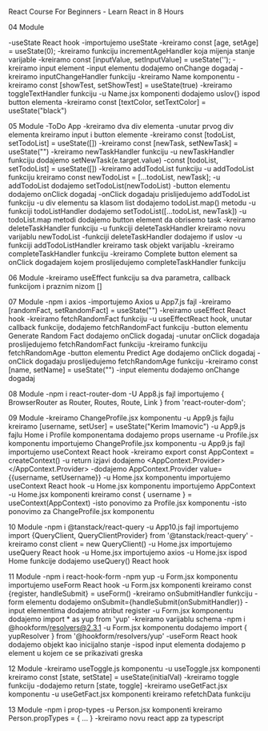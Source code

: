 React Course For Beginners - Learn React in 8 Hours

04 Module

-useState React hook
-importujemo useState
-kreiramo const [age, setAge] = useState(0);
-kreiramo funkciju incrementAgeHandler koja mijenja stanje varijable
-kreiramo const [inputValue, setInputValue] = useState('');
-kreiramo input element
-input elementu dodajemo onChange dogadaj
-kreiramo inputChangeHandler funkciju
-kreiramo Name komponentu
-kreiramo const [showTest, setShowTest] = useState(true)
-kreiramo toggleTextHandler funkciju
-u Name.jsx komponenti dodajemo  uslov{} ispod button elementa
-kreiramo const [textColor, setTextColor] = useState("black")


05 Module
-ToDo App
-kreiramo dva div elementa
-unutar prvog div elementa kreiramo input i button elemente
-kreiramo const [todoList, setTodoList] = useState([])
-kreiramo const [newTask, setNewTask] = useState("")
-kreiramo newTaskHandler funkciju
-u newTaskHandler funkciju dodajemo setNewTask(e.target.value)
-const [todoList, setTodoList] = useState([])
-kreiramo addTodoList funkciju
-u addTodoList funkciju kreiramo const newTodoList = [...todoList, newTask];
-u addTodoList dodajemo setTodoList(newTodoList)
-button elementu dodajemo onClick dogadaj 
-onClick dogadaju prislijedujemo addTodoList funkciju
-u div elementu sa klasom list dodajemo todoList.map() metodu
-u funkciji todoListHandler dodajemo setTodoList([...todoList, newTask])
-u todoList.map metodi dodajemo button element da obrisemo task
-kreiramo deleteTaskHandler funkciju
-u funkciji deleteTaskHandler kreiramo novu varijablu newTodoList
-funkciji deleteTaskHandler dodajemo if uslov
-u funkciji addTodoListHandler kreiramo task objekt varijablu
-kreiramo completeTaskHandler funkciju
-kreiramo Complete button element sa onClick dogadajem kojem proslijedujemo completeTaskHandler funkciju


06 Module
-kreiramo useEffect funkciju sa dva parametra, callback funkcijom i praznim nizom []


07 Module
-npm i axios
-importujemo Axios u App7.js fajl
-kreiramo [randomFact, setRandomFact] = useState("")
-kreiramo useEffect React hook
-kreiramo fetchRandomFact funkciju
-u useEffectReact hook, unutar callback funkcije, dodajemo fetchRandomFact funkciju
-button elementu Generate Random Fact dodajemo onClick dogadaj
-unutar onClick dogadaja proslijedujemo fetchRandomFact funkciju
-kreiramo funkciju fetchRandomAge
-button elementu Predict Age dodajemo onClick dogadaj
-onClick dogadaju proslijedujemo fetchRandomAge funkciju
-kreiramo const [name, setName] = useState("")
-input elementu dodajemo onChange dogadaj


08 Module
-npm i react-router-dom
-U App8.js fajl importujemo { BrowserRouter as Router, Routes, Route, Link } from 'react-router-dom';


09 Module
-kreiramo ChangeProfile.jsx komponentu
-u App9.js fajlu kreiramo [username, setUser] = useState("Kerim Imamovic")
-u App9.js fajlu Home i Profile komponentama dodajemo props username
-u Profile.jsx komponentu importujemo ChangeProfile.jsx komponentu
-u App9.js fajl importujemo useContext React hook
-kreiramo export const AppContext = createContext()
-u return izjavi dodajemo <AppContext.Provider></AppContext.Provider>
-dodajemo AppContext.Provider value={{username, setUsername}}
-u Home.jsx komponentu importujemo useContext React hook
-u Home.jsx komponentu importujemo AppContext
-u Home.jsx komponenti kreiramo const { username } = useContext(AppContext)
-isto ponovimo za Profile.jsx komponentu
-isto ponovimo za ChangeProfile.jsx komponentu


10 Module
-npm i @tanstack/react-query
-u App10.js fajl importujemo import {QueryClient, QueryClientProvider} from '@tanstack/react-query'
-kreiramo const client = new QueryClient()
-u Home.jsx importujemo useQuery React hook
-u Home.jsx importujemo axios
-u Home.jsx ispod Home funkcije dodajemo useQuery() React hook


11 Module
-npm i react-hook-form
-npm yup
-u Form.jsx komponentu importujemo useForm React hook
-u Form.jsx komponenti kreiramo const {register, handleSubmit} = useForm()
-kreiramo onSubmitHandler funkciju
-form elementu dodajemo onSubmit={handleSubmit(onSubmitHandler)}
-input elementima dodajemo atribut register
-u Form.jsx komponentu dodajemo import * as yup from 'yup'
-kreiramo varijablu schema
-npm i @hookform/resolvers@2.3.1
-u Form.jsx komponentu dodajemo import { yupResolver } from '@hookform/resolvers/yup'
-useForm React hook dodajemo objekt kao inicijalno stanje
-ispod input elementa dodajemo p element u kojem ce se prikazivati greska


12 Module
-kreiramo useToggle.js komponentu
-u useToggle.jsx komponenti kreiramo const [state, setState] = useState(initialVal)
-kreiramo toggle funkciju
-dodajemo return [state, toggle]
-kreiramo useGetFact.jsx komponentu
-u useGetFact.jsx komponenti kreiramo refetchData funkciju


13 Module
-npm i prop-types
-u Person.jsx komponenti kreiramo Person.propTypes = { ... }
-kreiramo novu react app za typescript
